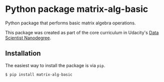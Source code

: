 # Python package matrix-alg-basic
Python package that performs basic matrix algebra operations.

This package was created as part of the core curriculum in Udacity's [Data Scientist Nanodegree](https://www.udacity.com/course/data-scientist-nanodegree--nd025).

## Installation
The easiest way to install the package is via `pip`.
```shell
$ pip install matrix-alg-basic
```
